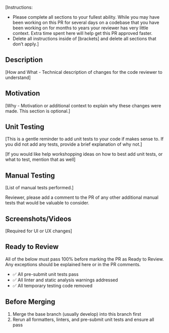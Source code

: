 [Instructions:
- Please complete all sections to your fullest ability. While you may have been working on this PR for several days on a codebase that you have been working on for months to years your reviewer has very little context.  Extra time spent here will help get this PR approved faster.
- Delete all instructions inside of [brackets] and delete all sections that don’t apply.]

## Description

[How and What - Technical description of changes for the code reviewer to understand]

## Motivation

[Why - Motivation or additional context to explain why these changes were made.  This section is optional.]

## Unit Testing

[This is a gentle reminder to add unit tests to your code if makes sense to.  If you did not add any tests, provide a brief explanation of why not.]

[If you would like help workshopping ideas on how to best add unit tests, or what to test, mention that as well]

## Manual Testing

[List of manual tests performed.]

Reviewer, please add a comment to the PR of any other additional manual tests that would be valuable to consider.

## Screenshots/Videos

[Required for UI or UX changes]

## Ready to Review

All of the below must pass 100% before marking the PR as Ready to Review.  Any exceptions should be explained here or in the PR comments.

- ✅  All pre-submit unit tests pass
- ✅  All linter and static analysis warnings addressed
- ✅  All temporary testing code removed

## Before Merging

1. Merge the base branch (usually develop) into this branch first
2. Rerun all formatters, linters, and pre-submit unit tests and ensure all pass
